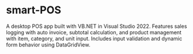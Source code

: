 # smart-POS
A desktop POS app built with VB.NET in Visual Studio 2022. Features sales logging with auto invoice, subtotal calculation, and product management with item, category, and unit input. Includes input validation and dynamic form behavior using DataGridView.
